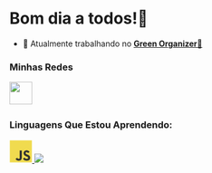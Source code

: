 # Bom dia a todos!🦉

- 🔭 Atualmente trabalhando no <a href="https://github.com/ariel0972/Projeto-Green-Organizer">**Green Organizer🍃**</a>

<h3>Minhas Redes</h3>
<a href="https://www.linkedin.com/in/eduardo-ariel-santos-da-silva-b52904197/"> <img src="https://cdn.jsdelivr.net/gh/devicons/devicon@latest/icons/linkedin/linkedin-plain.svg" width="40" height="40"/></a>

<h3>Linguagens Que Estou Aprendendo:</h3>
<p align="left"> <a href="https://developer.mozilla.org/en-US/docs/Web/JavaScript" target="_blank" rel="noreferrer"> <img src="https://raw.githubusercontent.com/devicons/devicon/master/icons/javascript/javascript-original.svg" alt="javascript" width="40" height="40"/> </a> <a href="https://docs.python.org/pt-br/3/"><img src="https://cdn.jsdelivr.net/gh/devicons/devicon@latest/icons/python/python-plain.svg" width="40" heigth="40"/></a>
